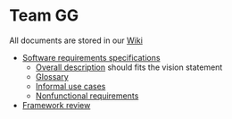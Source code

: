 # Team GG

All documents are stored in our [Wiki](https://github.com/SSD2015/TeamGG/wiki)

- [Software requirements specifications](https://github.com/SSD2015/TeamGG/wiki/Software-Requirements-Specification)
  - [Overall description](https://github.com/SSD2015/TeamGG/wiki/SRS-Overall-Description) should fits the vision statement
  - [Glossary](https://github.com/SSD2015/TeamGG/wiki/SRS-Glossary)
  - [Informal use cases](https://github.com/SSD2015/TeamGG/wiki/SRS-System-Feature)
  - [Nonfunctional requirements](https://github.com/SSD2015/TeamGG/wiki/SRS-Other-Nonfunctional-Requirements)
- [Framework review](https://github.com/SSD2015/TeamGG/wiki/Frameworks-review) 
